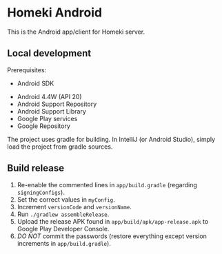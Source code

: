 # Homeki Android

This is the Android app/client for Homeki server.

## Local development

Prerequisites:
 * Android SDK
  - Android 4.4W (API 20)
  - Android Support Repository
  - Android Support Library
  - Google Play services
  - Google Repository

The project uses gradle for building. In IntelliJ (or Android Studio), simply load the project from gradle sources.

## Build release

 1. Re-enable the commented lines in `app/build.gradle` (regarding `signingConfigs`).
 2. Set the correct values in `myConfig`.
 3. Increment `versionCode` and `versionName`.
 4. Run `./gradlew assembleRelease`.
 5. Upload the release APK found in `app/build/apk/app-release.apk` to Google Play Developer Console.
 6. *DO NOT* commit the passwords (restore everything except version increments in `app/build.gradle`).